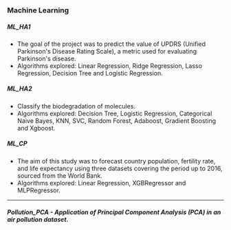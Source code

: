 ### Machine Learning 

##### ML_HA1
- The goal of the project was to predict the value of  UPDRS (Unified Parkinson's Disease Rating Scale), a metric used for evaluating Parkinson's disease.
- Algorithms explored: Linear Regression, Ridge Regression, Lasso Regression, Decision Tree and Logistic Regression.

##### ML_HA2
- Classify the biodegradation of molecules.
- Algorithms explored: Decision Tree, Logistic Regression, Categorical Naive Bayes, KNN, SVC, Random Forest, Adaboost, Gradient Boosting and Xgboost.

##### ML_CP
- The aim of this study was to forecast country population, fertility rate, and life expectancy using three datasets covering the period up to 2016, sourced from the World Bank.
- Algorithms explored: Linear Regression, XGBRegressor and MLPRegressor.

---

##### Pollution_PCA - Application of Principal Component Analysis (PCA) in an air pollution dataset.
